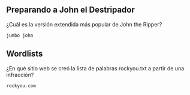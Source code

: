 ## Preparando a John el Destripador

¿Cuál es la versión extendida más popular de John the Ripper?

    jumbo john

## Wordlists

¿En qué sitio web se creó la lista de palabras rockyou.txt a partir de una infracción?

    rockyou.com


